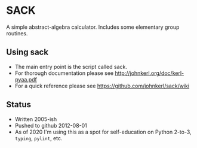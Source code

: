 # SACK

A simple abstract-algebra calculator. Includes some elementary group routines.

## Using sack

* The main entry point is the script called sack.
* For thorough documentation please see http://johnkerl.org/doc/kerl-pyaa.pdf
* For a quick reference please see https://github.com/johnkerl/sack/wiki

## Status

* Written 2005-ish
* Pushed to github 2012-08-01
* As of 2020 I'm using this as a spot for self-education on Python 2-to-3, `typing`, `pylint`, etc.
